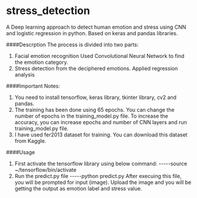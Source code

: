 # stress_detection
A Deep learning approach to detect human emotion and stress using CNN and logistic regression in python. Based on keras and pandas libraries.


####Descrption
The process is divided into two parts:
1. Facial emotion recognition
      Used Convolutional Neural Network to find the emotion category.
2. Stress detection from the deciphered emotions.
      Applied regression analysis 
      
####Important Notes:

1. You need to install tensorflow, keras library, tkinter library, cv2 and pandas.
2. The training has been done using 65 epochs. 
   You can change the number of epochs in the training_model.py file.
   To increase the accuracy, you can increase epochs and number of CNN layers and run training_model.py file. 
3. I have used fer2013 dataset for training. You can download this dataset from Kaggle.


####Usage
1. First activate the tensorflow library using below command:
-----source ~/tensorflow/bin/activate
2. Run the predict.py file
-----python predict.py
After execuing this file, you will be prompted for input (image).
Upload the image and you will be getting the output as emotion label and stress value.
